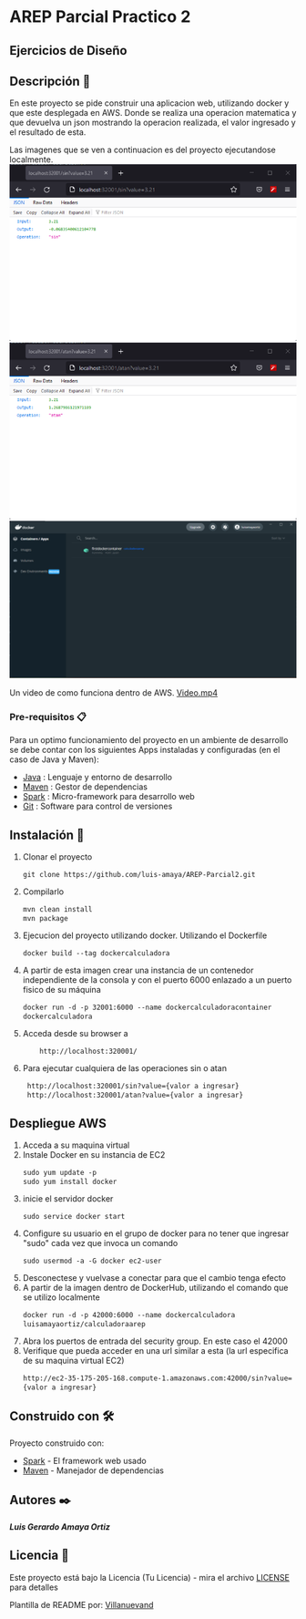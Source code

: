 # AREP Parcial Practico 2
## Ejercicios de Diseño

## Descripción 🚀
En este proyecto se pide construir una aplicacion web, utilizando docker y que este desplegada en AWS. Donde se realiza una operacion matematica y que devuelva un json mostrando la operacion realizada, el valor ingresado y el resultado de esta.

Las imagenes que se ven a continuacion es del proyecto ejecutandose localmente.
![](img/example1.png)
![](img/example2.png)
![](img/docker-running.png)

Un video de como funciona dentro de AWS. [Video.mp4](img/Video.mp4)

### Pre-requisitos 📋

Para un optimo funcionamiento del proyecto en un ambiente de desarrollo se debe contar con los siguientes Apps instaladas y configuradas (en el caso de Java y Maven):

- [Java](https://www.java.com/es/download/ie_manual.jsp) : Lenguaje y entorno de desarrollo
- [Maven](https://maven.apache.org/) : Gestor de dependencias
- [Spark](https://sparkjava.com/download) : Micro-framework para desarrollo web
- [Git](https://git-scm.com/) : Software para control de versiones

## Instalación 🔧
1. Clonar el proyecto
    ````
    git clone https://github.com/luis-amaya/AREP-Parcial2.git
    ````
2. Compilarlo
    ````
    mvn clean install
    mvn package
    ````
3. Ejecucion del proyecto utilizando docker. Utilizando el Dockerfile
    ````
    docker build --tag dockercalculadora
    ````
4. A partir de esta imagen crear una instancia de un contenedor independiente de la consola y con el puerto 6000 enlazado a un puerto fisico de su máquina
   ````
   docker run -d -p 32001:6000 --name dockercalculadoracontainer dockercalculadora
   ````
5. Acceda desde su browser a 
    ````
        http://localhost:320001/
    ````
6. Para ejecutar cualquiera de las operaciones sin o atan
   ````
    http://localhost:320001/sin?value={valor a ingresar}
    http://localhost:320001/atan?value={valor a ingresar}
   ````

## Despliegue AWS

1. Acceda a su maquina virtual
2. Instale Docker en su instancia de EC2
   ````
   sudo yum update -p
   sudo yum install docker
   ````
3. inicie el servidor docker
   ````
   sudo service docker start
   ````
4. Configure su usuario en el grupo de docker para no tener que ingresar "sudo" cada vez que invoca un comando
   ````
   sudo usermod -a -G docker ec2-user
   ````
5. Desconectese y vuelvase a conectar para que el cambio tenga efecto
6. A partir de la imagen dentro de DockerHub, utilizando el comando que se utilizo localmente
   ````
   docker run -d -p 42000:6000 --name dockercalculadora luisamayaortiz/calculadoraarep
   ````
7. Abra los puertos de entrada del security group. En este caso el 42000
8. Verifique que pueda acceder en una url similar a esta (la url especifica de su maquina virtual EC2)
   ````
   http://ec2-35-175-205-168.compute-1.amazonaws.com:42000/sin?value={valor a ingresar}
   ````

## Construido con 🛠️
Proyecto construido con:

* [Spark](https://sparkjava.com/download) - El framework web usado
* [Maven](https://maven.apache.org/) - Manejador de dependencias

## Autores ✒️

***Luis Gerardo Amaya Ortiz***

## Licencia 📄

Este proyecto está bajo la Licencia (Tu Licencia) - mira el archivo [LICENSE](License.md) para detalles

Plantilla de README por: [Villanuevand](https://github.com/Villanuevand) 